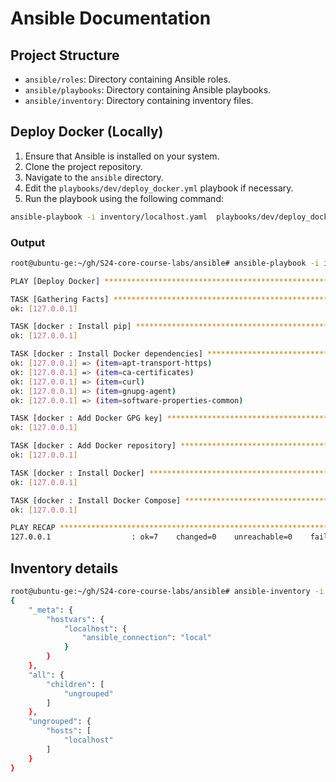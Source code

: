 # Ansible Documentation

## Project Structure

- `ansible/roles`: Directory containing Ansible roles.
- `ansible/playbooks`: Directory containing Ansible playbooks.
- `ansible/inventory`: Directory containing inventory files.

## Deploy Docker (Locally)

1. Ensure that Ansible is installed on your system.
2. Clone the project repository.
3. Navigate to the `ansible` directory.
4. Edit the `playbooks/dev/deploy_docker.yml` playbook if necessary.
5. Run the playbook using the following command:

```bash
ansible-playbook -i inventory/localhost.yaml  playbooks/dev/deploy_docker.yaml
```

### Output

```bash
root@ubuntu-ge:~/gh/S24-core-course-labs/ansible# ansible-playbook -i inventory/localhost.yaml  playbooks/dev/deploy_docker.yaml

PLAY [Deploy Docker] ******************************************************************************************************************************************

TASK [Gathering Facts] ****************************************************************************************************************************************
ok: [127.0.0.1]

TASK [docker : Install pip] ***********************************************************************************************************************************
ok: [127.0.0.1]

TASK [docker : Install Docker dependencies] *******************************************************************************************************************
ok: [127.0.0.1] => (item=apt-transport-https)
ok: [127.0.0.1] => (item=ca-certificates)
ok: [127.0.0.1] => (item=curl)
ok: [127.0.0.1] => (item=gnupg-agent)
ok: [127.0.0.1] => (item=software-properties-common)

TASK [docker : Add Docker GPG key] ****************************************************************************************************************************
ok: [127.0.0.1]

TASK [docker : Add Docker repository] *************************************************************************************************************************
ok: [127.0.0.1]

TASK [docker : Install Docker] ********************************************************************************************************************************
ok: [127.0.0.1]

TASK [docker : Install Docker Compose] ************************************************************************************************************************
ok: [127.0.0.1]

PLAY RECAP ****************************************************************************************************************************************************
127.0.0.1                  : ok=7    changed=0    unreachable=0    failed=0    skipped=0    rescued=0    ignored=0
```

## Inventory details

```bash
root@ubuntu-ge:~/gh/S24-core-course-labs/ansible# ansible-inventory -i inventory/localhost.yaml --list
{
    "_meta": {
        "hostvars": {
            "localhost": {
                "ansible_connection": "local"
            }
        }
    },
    "all": {
        "children": [
            "ungrouped"
        ]
    },
    "ungrouped": {
        "hosts": [
            "localhost"
        ]
    }
}
```
